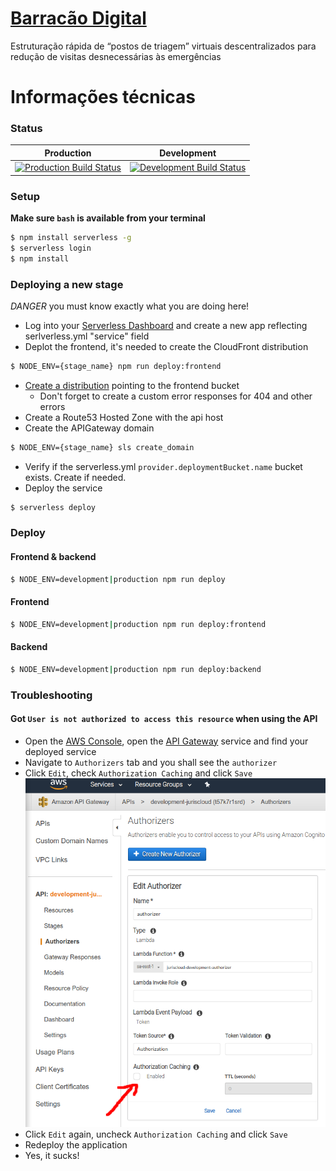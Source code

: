 # [Barracão Digital](https://github.com/rodrigogs/barracao-digital/blob/master/media/Barraca%CC%83o%20Digital%20COVID-19.pdf)
Estruturação rápida de “postos de triagem” virtuais descentralizados para redução de visitas desnecessárias às emergências

# Informações técnicas

### Status
| Production | Development |
|:----------:|:-----------:|
| [![Production Build Status](https://travis-ci.com/rodrigogs/barracao-digital.svg?branch=production)](https://travis-ci.com/rodrigogs/barracao-digital) | [![Development Build Status](https://travis-ci.com/rodrigogs/barracao-digital.svg?branch=development)](https://travis-ci.com/rodrigogs/barracao-digital) |

### Setup
**Make sure `bash` is available from your terminal**
```bash
$ npm install serverless -g
$ serverless login
$ npm install
```

### Deploying a new stage
*DANGER* you must know exactly what you are doing here!
- Log into your [Serverless Dashboard](https://dashboard.serverless.com/) and create a new app reflecting serlverless.yml "service" field
- Deplot the frontend, it's needed to create the CloudFront distribution
```bash
$ NODE_ENV={stage_name} npm run deploy:frontend
```
- [Create a distribution](https://console.aws.amazon.com/cloudfront/home?region=sa-east-1#create-distribution) pointing to the frontend bucket
  - Don't forget to create a custom error responses for 404 and other errors
- Create a Route53 Hosted Zone with the api host
- Create the APIGateway domain
```bash
$ NODE_ENV={stage_name} sls create_domain
```
- Verify if the serverless.yml `provider.deploymentBucket.name` bucket exists. Create if needed.
- Deploy the service
```bash
$ serverless deploy
```

### Deploy
#### Frontend & backend
```bash
$ NODE_ENV=development|production npm run deploy
```

#### Frontend
```bash
$ NODE_ENV=development|production npm run deploy:frontend
```

#### Backend
```bash
$ NODE_ENV=development|production npm run deploy:backend
```

### Troubleshooting
#### Got `User is not authorized to access this resource` when using the API
* Open the [AWS Console](https://console.aws.amazon.com/console), open the [API Gateway](https://console.aws.amazon.com/apigateway) service and find your deployed service
* Navigate to `Authorizers` tab and you shall see the `authorizer`
* Click `Edit`, check `Authorization Caching` and click `Save`
    ![api-gateway-workaround](https://github.com/rodrigogs/barracao-digital/blob/master/media/api-gateway-workaround.png)
* Click `Edit` again, uncheck `Authorization Caching` and click `Save`
* Redeploy the application
* Yes, it sucks!

